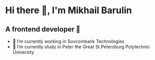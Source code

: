 # Hi there 👋, I'm Mikhail Barulin
## A frontend developer 🚀 

- 🔭 I’m currently working in Sovcombank Technologies
- 📖 I’m currently study in Peter the Great St.Petersburg Polytechnic University
